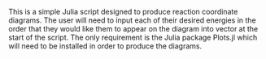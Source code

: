 This is a simple Julia script designed to produce reaction coordinate diagrams. The user will need to input each of their desired energies in the order that they would like them to appear on the diagram into vector at the start of the script. The only requirement is the Julia package Plots.jl which will need to be installed in order to produce the diagrams. 
